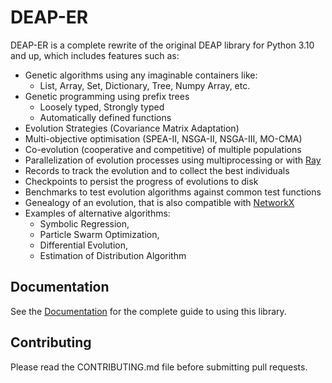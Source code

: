 # DEAP-ER

DEAP-ER is a complete rewrite of the original DEAP library for Python 3.10 and up, which includes features such as:

  * Genetic algorithms using any imaginable containers like:
    * List, Array, Set, Dictionary, Tree, Numpy Array, etc.
  * Genetic programming using prefix trees
    * Loosely typed, Strongly typed
    * Automatically defined functions
  * Evolution Strategies (Covariance Matrix Adaptation)
  * Multi-objective optimisation (SPEA-II, NSGA-II, NSGA-III, MO-CMA)
  * Co-evolution (cooperative and competitive) of multiple populations
  * Parallelization of evolution processes using multiprocessing or with [Ray](https://github.com/ray-project/ray)
  * Records to track the evolution and to collect the best individuals
  * Checkpoints to persist the progress of evolutions to disk
  * Benchmarks to test evolution algorithms against common test functions
  * Genealogy of an evolution, that is also compatible with [NetworkX](https://github.com/networkx/networkx)
  * Examples of alternative algorithms: 
    * Symbolic Regression,
    * Particle Swarm Optimization, 
    * Differential Evolution, 
    * Estimation of Distribution Algorithm


## Documentation

See the [Documentation](http://deap-er.readthedocs.org/) for the complete guide to using this library.


## Contributing

Please read the CONTRIBUTING.md file before submitting pull requests.
